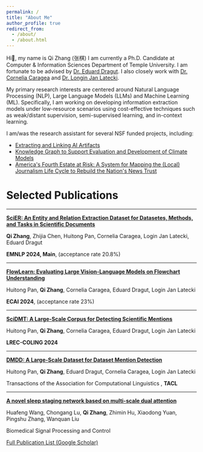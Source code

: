 ```yaml
---
permalink: /
title: "About Me"
author_profile: true
redirect_from: 
  - /about/
  - /about.html
---
```


Hi👋, my name is Qi Zhang (张棋) I am currently a Ph.D. Candidate at Computer & Information Sciences Department of Temple University. I am fortunate to be advised by [Dr. Eduard Dragut](https://cis.temple.edu/~edragut/index.htm). I also closely work with [Dr. Cornelia Caragea](https://www.cs.uic.edu/~cornelia/) and [Dr. Longin Jan Latecki](https://cis.temple.edu/~latecki/index.php).

My primary research interests are centered around Natural Language Processing (NLP), Large Language Models (LLMs) and Machine Learning (ML). 
Specifically, I am working on developing information extraction models under low-resource scenarios using cost-effective techniques such as weak/distant supervision, semi-supervised learning, and in-context learning.

I am/was the research assistant for several NSF funded projects, including:
- [Extracting and Linking AI Artifacts](https://www.nsf.gov/awardsearch/showAward?AWD_ID=2107213&HistoricalAwards=false)
- [Knowledge Graph to Support Evaluation and Development of Climate Models](https://www.nsf.gov/awardsearch/showAward?AWD_ID=2333789&HistoricalAwards=false)
- [America's Fourth Estate at Risk: A System for
Mapping the (Local) Journalism Life Cycle to Rebuild the Nation's News Trust](https://www.nsf.gov/awardsearch/showAward?AWD_ID=2137846)


# Selected Publications

---
**[SciER: An Entity and Relation Extraction Dataset for Datasetes, Methods, and Tasks in Scientific Documents](https://aclanthology.org/2024.emnlp-main.726/)**

**Qi Zhang**, Zhijia Chen, Huitong Pan, Cornelia Caragea, Login Jan Latecki, Eduard Dragut

**EMNLP 2024, Main**, (acceptance rate 20.8%)

---
**[FlowLearn: Evaluating Large Vision-Language Models on Flowchart Understanding](https://ebooks.iospress.nl/volumearticle/69568)**

Huitong Pan, **Qi Zhang**, Cornelia Caragea, Eduard Dragut, Login Jan Latecki

**ECAI 2024**, (acceptance rate 23%)

---
**[SciDMT: A Large-Scale Corpus for Detecting Scientific Mentions](https://aclanthology.org/2024.lrec-main.1256/)**

Huitong Pan, **Qi Zhang**, Cornelia Caragea, Eduard Dragut, Login Jan Latecki

**LREC-COLING 2024**

---
**[DMDD: A Large-Scale Dataset for Dataset Mention Detection](https://aclanthology.org/2023.tacl-1.64/)**

Huitong Pan, **Qi Zhang**, Eduard Dragut, Cornelia Caragea, Login Jan Latecki

Transactions of the Association for Computational Linguistics , **TACL**

---
**[A novel sleep staging network based on multi-scale dual attention](https://www.sciencedirect.com/science/article/abs/pii/S1746809422000088)**

Huafeng Wang, Chongang Lu, **Qi Zhang**, Zhimin Hu, Xiaodong Yuan, Pingshu Zhang, Wanquan Liu

Biomedical Signal Processing and Control


[Full Publication List (Google Scholar)](https://scholar.google.com/citations?hl=en&user=PDQYP3EAAAAJ&view_op=list_works&sortby=pubdate)
